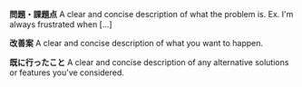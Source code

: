 **問題・課題点**
A clear and concise description of what the problem is. Ex. I'm always frustrated when [...]

**改善案**
A clear and concise description of what you want to happen.

**既に行ったこと**
A clear and concise description of any alternative solutions or features you've considered.
